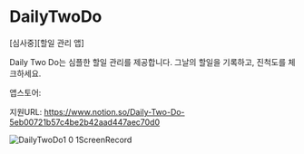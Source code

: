 # DailyTwoDo
[심사중][할일 관리 앱]


Daily Two Do는 심플한 할일 관리를 제공합니다.
그날의 할일을 기록하고,
진척도를 체크하세요.

앱스토어:

지원URL: https://www.notion.so/Daily-Two-Do-5eb00721b57c4be2b42aad447aec70d0

![DailyTwoDo1 0 1ScreenRecord](https://user-images.githubusercontent.com/72122503/168710023-eef69bcc-eef7-4ca5-9e9f-bea4086a8dbc.gif)
